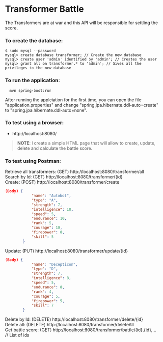 # Transformer Battle
The Transformers are at war and this API will be responsible for settling the score.

### To create the database:
```
$ sudo mysql --password
mysql> create database transformer; // Create the new database
mysql> create user 'admin' identified by 'admin'; // Creates the user
mysql> grant all on transformer.* to 'admin'; // Gives all the privileges to the new database
```
### To run the application:
```
  mvn spring-boot:run
```

After running the applciation for the first time, you can open the file "application.properties" and
change "spring.jpa.hibernate.ddl-auto=create" to "spring.jpa.hibernate.ddl-auto=none".

### To test using a browser:
- http://localhost:8080/
> **NOTE**: I create a simple HTML page that will allow to create, update, delete and calculate the battle score.

### To test using Postman:
Retrieve all transformers: (GET) http://localhost:8080/transformer/all  <br>
Search by Id: (GET) http://localhost:8080/transformer/{id}  <br>
Create: (POST) http://localhost:8080/transformer/create  <br>
         
```json
(Body) { 
            "name": "Autobot",
            "type": "A", 
            "strength": 7, 
            "intelligence": 10, 
            "speed": 5,  
            "endurance": 10, 
            "rank": 5,  
            "courage": 10, 
            "firepower": 8,  
            "skill": 5 
        }
```
Update: (PUT) http://localhost:8080/transformer/update/{id}  <br>
         
```json
(Body) {
            "name": "Decepticon",
            "type": "D",
            "strength": 7,
            "intelligence": 8,
            "speed": 5,
            "endurance": 8,
            "rank": 4,
            "courage": 5,
            "firepower": 5,
            "skill": 7
        }
```
Delete by Id: (DELETE) http://localhost:8080/transformer/delete/{id}  <br>
Delete all: (DELETE) http://localhost:8080/transformer/deleteAll  <br>
Get battle score: (GET) http://localhost:8080/transformer/battle/{id},{id},... // List of ids
